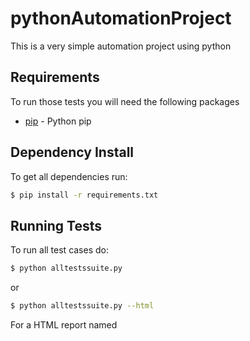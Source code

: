 # pythonAutomationProject

This is a very simple automation project using python

## Requirements

To run those tests you will need the following packages

* [pip] - Python pip

[pip]: <https://pypi.python.org/pypi/pip>

## Dependency Install

To get all dependencies run:
```sh
$ pip install -r requirements.txt
```

## Running Tests

To run all test cases do:

```sh
$ python alltestssuite.py
```

or

```sh
$ python alltestssuite.py --html
```

For a HTML report named 

